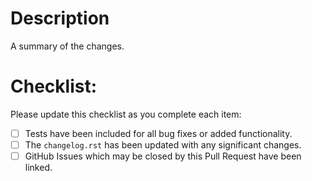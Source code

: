 # Description

A summary of the changes.

# Checklist:

Please update this checklist as you complete each item:

- [ ] Tests have been included for all bug fixes or added functionality.
- [ ] The `changelog.rst` has been updated with any significant changes.
- [ ] GitHub Issues which may be closed by this Pull Request have been linked.
